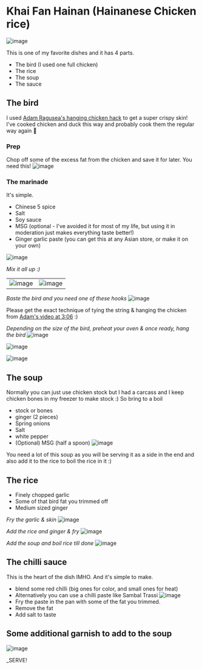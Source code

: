 # Khai Fan Hainan (Hainanese Chicken rice)
![image](https://user-images.githubusercontent.com/1991125/117935132-b2bdf780-b303-11eb-9b75-2ee59b661c60.png)


This is one of my favorite dishes and it has 4 parts.
- The bird (I used one full chicken)
- The rice
- The soup
- The sauce

## The bird
I used [Adam Ragusea's hanging chicken hack](https://www.youtube.com/watch?v=13R0QciGtpg) to get a super crispy skin! I've cooked chicken and duck this way and probably cook them the regular way again :slightly_smiling_face:

### Prep
Chop off some of the excess fat from the chicken and save it for later. You need this!
![image](https://user-images.githubusercontent.com/1991125/117941137-19deaa80-b30a-11eb-8ebd-5d7b9bc2487e.png)


### The marinade
It's simple.
- Chinese 5 spice
- Salt
- Soy sauce
- MSG (optional - I've avoided it for most of my life, but using it in moderation just makes everything taste better!)
- Ginger garlic paste (you can get this at any Asian store, or make it on your own)

![image](https://user-images.githubusercontent.com/1991125/117936185-d9306280-b304-11eb-900d-92dad119da16.png)

_Mix it all up :)_

| | |
|-|-|
|![image](https://user-images.githubusercontent.com/1991125/117937121-f0238480-b305-11eb-99fa-c6aca46f7585.png)|![image](https://user-images.githubusercontent.com/1991125/117936593-53f97d80-b305-11eb-911b-f0812ac76688.png)|

_Baste the bird and you need one of these hooks_
![image](https://user-images.githubusercontent.com/1991125/117946658-ca9b7880-b30f-11eb-89d9-9edfd09c1c00.png)

Please get the exact technique of tying the string & hanging the chicken from [Adam's video at 3:06](https://youtu.be/13R0QciGtpg?t=186) :)

_Depending on the size of the bird, preheat your oven & once ready, hang the bird_
![image](https://user-images.githubusercontent.com/1991125/118534383-75b19500-b749-11eb-98ce-1197dfe26966.png)

![image](https://user-images.githubusercontent.com/1991125/118535234-80b8f500-b74a-11eb-9bfc-4e754ab4c9c8.png)

![image](https://user-images.githubusercontent.com/1991125/118535262-89113000-b74a-11eb-8326-b7950c66f76e.png)


## The soup
Normally you can just use chicken stock but I had a carcass and I keep chicken bones in my freezer to make stock :)
So bring to a boil
- stock or bones
- ginger (2 pieces)
- Spring onions
- Salt
- white pepper
- (Optional) MSG (half a spoon)
![image](https://user-images.githubusercontent.com/1991125/118535085-52d3b080-b74a-11eb-8678-98709ed86b72.png)

You need a lot of this soup as you will be serving it as a side in the end and also add it to the rice to boil the rice in it :)

## The rice
- Finely chopped garlic
- Some of that bird fat you trimmed off
- Medium sized ginger

_Fry the garlic & skin_
![image](https://user-images.githubusercontent.com/1991125/118534628-bc06f400-b749-11eb-8783-f003d9c00c88.png)

_Add the rice and ginger & fry_
![image](https://user-images.githubusercontent.com/1991125/118534671-c88b4c80-b749-11eb-96d7-9577997ea39f.png)

_Add the soup and boil rice till done_
![image](https://user-images.githubusercontent.com/1991125/118534773-e8bb0b80-b749-11eb-9f87-95966c0ab7b9.png)

## The chilli sauce
This is the heart of the dish IMHO. And it's simple to make.
- blend some red chilli (big ones for color, and small ones for heat)
- Alternatively you can use a chilli paste like Sambal Trassi
![image](https://user-images.githubusercontent.com/1991125/118535508-d8576080-b74a-11eb-9a91-ab57370842b5.png)
- Fry the paste in the pan with some of the fat you trimmed.
- Remove the fat
- Add salt to taste

## Some additional garnish to add to the soup
![image](https://user-images.githubusercontent.com/1991125/118535786-33895300-b74b-11eb-8628-c0d955f160a1.png)

_SERVE!
